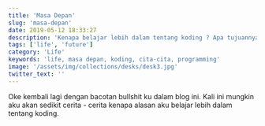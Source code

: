 ```yaml
---
title: 'Masa Depan'
slug: 'masa-depan'
date: 2019-05-12 18:33:27
description: 'Kenapa belajar lebih dalam tentang koding ? Apa tujuannya ?'
tags: ['life', 'future']
category: 'Life'
keywords: 'life, masa depan, koding, cita-cita, programming'
image: '/assets/img/collections/desks/desk3.jpg'
twitter_text: ''
---
```


Oke kembali lagi dengan bacotan bullshit ku dalam blog ini. Kali ini mungkin aku akan sedikit cerita - cerita kenapa alasan aku belajar lebih dalam tentang koding.
